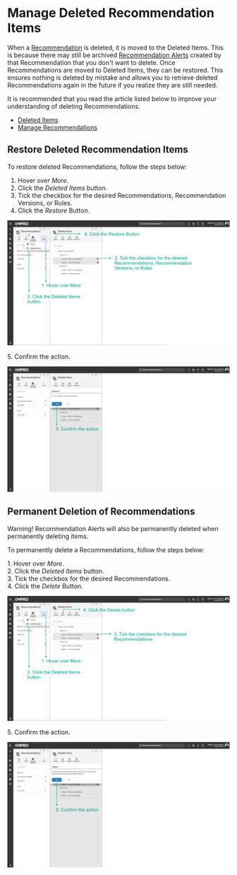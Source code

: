 # Manage Deleted Recommendation Items

When a [Recommendation](../../concepts/recommendation/) is deleted, it is moved to the Deleted Items. This is because there may still be archived [Recommendation Alerts](../../concepts/recommendation/recommendation-alert.md) created by that Recommendation that you don't want to delete. Once Recommendations are moved to Deleted Items, they can be restored. This ensures nothing is deleted by mistake and allows you to retrieve deleted Recommendations again in the future if you realize they are still needed.

<!-- unsupported tag removed -->
It is recommended that you read the article listed below to improve your understanding of deleting Recommendations.

* [Deleted Items](../../concepts/recommendation/deleted-items.md)
* [Manage Recommendations](manage-recommendations.md)
<!-- unsupported tag removed -->

## Restore Deleted Recommendation Items

To restore deleted Recommendations, follow the steps below:

1. Hover over _More_.
2. Click the _Deleted Items_ button.
3. Tick the checkbox for the desired Recommendations, Recommendation Versions, or Rules.
4. Click the _Restore_ Button.

![](<../../.gitbook/assets/image (1248).png>)

&#x20;   5\. Confirm the action.

![](<../../.gitbook/assets/image (1006).png>)

## Permanent Deletion of Recommendations

<!-- unsupported tag removed -->
Warning! Recommendation Alerts will also be permanently deleted when permanently deleting items.
<!-- unsupported tag removed -->

To permanently delete a Recommendations, follow the steps below:

&#x20;   1\. Hover over _More_.\
&#x20;   2\. Click the _Deleted Items_ button.\
&#x20;   3\. Tick the checkbox for the desired Recommendations.\
&#x20;   4\. Click the _Delete_ Button.

![](<../../.gitbook/assets/image (327).png>)

&#x20;   5\. Confirm the action.

![](<../../.gitbook/assets/image (853).png>)
